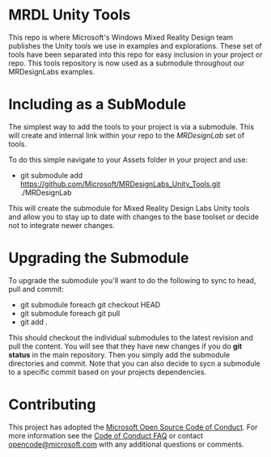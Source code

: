 # MRDL Unity Tools
This repo is where Microsoft's Windows Mixed Reality Design team publishes the Unity tools we use in examples and explorations. These set of tools have been separated into this repo for easy inclusion in your project or repo.  This tools repository is now used as a submodule throughout our MRDesignLabs examples.

# Including as a SubModule
The simplest way to add the tools to your project is via a submodule.  This will create and internal link within your repo to the *MRDesignLab* set of tools.

To do this simple navigate to your Assets folder in your project and use:
 * git submodule add https://github.com/Microsoft/MRDesignLabs_Unity_Tools.git ./MRDesignLab
 
This will create the submodule for Mixed Reality Design Labs Unity tools and allow you to stay up to date with changes to the base toolset or decide not to integrate newer changes.

# Upgrading the Submodule
To upgrade the submodule you'll want to do the following to sync to head, pull and commit:
 * git submodule foreach git checkout HEAD
 * git submodule foreach git pull
 * git add .
 
This should checkout the individual submodules to the latest revision and pull the content.  You will see that they have new changes if you do **git status** in the main repository.  Then you simply add the submodule directories and commit.  Note that you can also decide to sycn a submodule to a specific commit based on your projects dependencies.

# Contributing

This project has adopted the [Microsoft Open Source Code of Conduct](https://opensource.microsoft.com/codeofconduct/). For more information see the [Code of Conduct FAQ](https://opensource.microsoft.com/codeofconduct/faq/) or contact [opencode@microsoft.com](mailto:opencode@microsoft.com) with any additional questions or comments.
